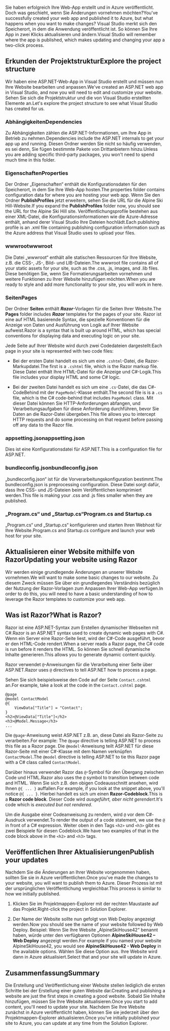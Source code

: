 <span data-ttu-id="f8c24-101">Sie haben erfolgreich Ihre Web-App erstellt und in Azure veröffentlicht. Doch was geschieht, wenn Sie Änderungen vornehmen möchten?</span><span class="sxs-lookup"><span data-stu-id="f8c24-101">You've successfully created your web app and published it to Azure, but what happens when you want to make changes?</span></span> <span data-ttu-id="f8c24-102">Visual Studio merkt sich den Speicherort, in dem die Anwendung veröffentlicht ist. So können Sie Ihre App in zwei Klicks aktualisieren und ändern.</span><span class="sxs-lookup"><span data-stu-id="f8c24-102">Visual Studio will remember where the app is published, which makes updating and changing your app a two-click process.</span></span>

## <a name="explore-the-project-structure"></a><span data-ttu-id="f8c24-103">Erkunden der Projektstruktur</span><span class="sxs-lookup"><span data-stu-id="f8c24-103">Explore the project structure</span></span>

<span data-ttu-id="f8c24-104">Wir haben eine ASP.NET-Web-App in Visual Studio erstellt und müssen nun Ihre Website bearbeiten und anpassen.</span><span class="sxs-lookup"><span data-stu-id="f8c24-104">We've created an ASP.NET web app in Visual Studio, and now you will need to edit and customize your website.</span></span> <span data-ttu-id="f8c24-105">Sehen Sie sich die Projektstruktur und die von Visual Studio erstellten Elemente an.</span><span class="sxs-lookup"><span data-stu-id="f8c24-105">Let's explore the project structure to see what Visual Studio has created for us.</span></span>

### <a name="dependencies"></a><span data-ttu-id="f8c24-106">Abhängigkeiten</span><span class="sxs-lookup"><span data-stu-id="f8c24-106">Dependencies</span></span>

<span data-ttu-id="f8c24-107">Zu Abhängigkeiten zählen die ASP.NET-Informationen, um Ihre App in Betrieb zu nehmen.</span><span class="sxs-lookup"><span data-stu-id="f8c24-107">Dependencies include the ASP.NET internals to get your app up and running.</span></span> <span data-ttu-id="f8c24-108">Diesen Ordner werden Sie nicht so häufig verwenden, es sei denn, Sie fügen bestimmte Pakete von Drittanbietern hinzu.</span><span class="sxs-lookup"><span data-stu-id="f8c24-108">Unless you are adding specific third-party packages, you won't need to spend much time in this folder.</span></span>

### <a name="properties"></a><span data-ttu-id="f8c24-109">Eigenschaften</span><span class="sxs-lookup"><span data-stu-id="f8c24-109">Properties</span></span>

<span data-ttu-id="f8c24-110">Der Ordner „Eigenschaften“ enthält die Konfigurationsdaten für den Speicherort, in dem Sie Ihre Web-App hosten.</span><span class="sxs-lookup"><span data-stu-id="f8c24-110">The properties folder contains configuration data for where you are hosting your web app.</span></span> <span data-ttu-id="f8c24-111">Wenn Sie den Ordner **PublishProfiles** jetzt erweitern, sehen Sie die URL für die Alpine Ski Hill-Website.</span><span class="sxs-lookup"><span data-stu-id="f8c24-111">If you expand the **PublishProfiles** folder now, you should see the URL for the Alpine Ski Hill site.</span></span> <span data-ttu-id="f8c24-112">Veröffentlichungsprofile bestehen aus einer XML-Datei, die Konfigurationsinformationen wie die Azure-Adresse enthält, anhand derer Visual Studio Ihre Dateien hochlädt.</span><span class="sxs-lookup"><span data-stu-id="f8c24-112">Each publishing profile is an .xml file containing publishing configuration information such as the Azure address that Visual Studio uses to upload your files.</span></span>

### <a name="wwwroot"></a><span data-ttu-id="f8c24-113">wwwroot</span><span class="sxs-lookup"><span data-stu-id="f8c24-113">wwwroot</span></span>

<span data-ttu-id="f8c24-114">Die Datei „wwwroot“ enthält alle statischen Ressourcen für Ihre Website, z.B. die CSS-, JS-, Bild- und LIB-Dateien.</span><span class="sxs-lookup"><span data-stu-id="f8c24-114">The wwwroot file contains all of your static assets for your site, such as the .css, .js, images, and .lib files.</span></span> <span data-ttu-id="f8c24-115">Diese benötigen Sie, wenn Sie Formatierungsarbeiten vornehmen und weitere Funktionen zu Ihrer Website hinzufügen möchten.</span><span class="sxs-lookup"><span data-stu-id="f8c24-115">When you are ready to style and add more functionality to your site, you will work in here.</span></span>

### <a name="pages"></a><span data-ttu-id="f8c24-116">Seiten</span><span class="sxs-lookup"><span data-stu-id="f8c24-116">Pages</span></span>

<span data-ttu-id="f8c24-117">Der Ordner **Seiten** enthält _**Razor**_-Vorlagen für die Seiten Ihrer Website.</span><span class="sxs-lookup"><span data-stu-id="f8c24-117">The **Pages** folder includes _**Razor**_ templates for the pages of your site.</span></span>
<span data-ttu-id="f8c24-118">Razor ist eine auf HTML basierende Syntax, die spezielle Konventionen für die Anzeige von Daten und Ausführung von Logik auf Ihrer Website aufweist.</span><span class="sxs-lookup"><span data-stu-id="f8c24-118">Razor is a syntax that is built up around HTML, which has special conventions for displaying data and executing logic on your site.</span></span>

<span data-ttu-id="f8c24-119">Jede Seite auf Ihrer Website wird durch zwei Codedateien dargestellt:</span><span class="sxs-lookup"><span data-stu-id="f8c24-119">Each page in your site is represented with two code files:</span></span>

- <span data-ttu-id="f8c24-120">Bei der ersten Datei handelt es sich um eine `.cshtml`-Datei, die Razor-Markupdatei.</span><span class="sxs-lookup"><span data-stu-id="f8c24-120">The first is a `.cshtml` file, which is the Razor markup file.</span></span> <span data-ttu-id="f8c24-121">Diese Datei enthält Ihre HTML-Datei für die Anzeige und C#-Logik.</span><span class="sxs-lookup"><span data-stu-id="f8c24-121">This file includes your display HTML and some C# logic.</span></span>

- <span data-ttu-id="f8c24-122">Bei der zweiten Datei handelt es sich um eine `.cs`-Datei, die das C#-CodeBehind mit der `PageModel`-Klasse enthält.</span><span class="sxs-lookup"><span data-stu-id="f8c24-122">The second file is is a `.cs` file, which is the C# code-behind that includes `PageModel` class.</span></span> <span data-ttu-id="f8c24-123">Mit dieser Datei können Sie HTTP-Anforderungen abfangen, und Verarbeitungsaufgaben für diese Anforderung durchführen, bevor Sie Daten an die Razor-Datei übergeben.</span><span class="sxs-lookup"><span data-stu-id="f8c24-123">This file allows you to intercept HTTP requests and do some processing on that request before passing off any data to the Razor file.</span></span>

### <a name="appsettingjson"></a><span data-ttu-id="f8c24-124">appsetting.json</span><span class="sxs-lookup"><span data-stu-id="f8c24-124">appsetting.json</span></span>

<span data-ttu-id="f8c24-125">Dies ist eine Konfigurationsdatei für ASP.NET.</span><span class="sxs-lookup"><span data-stu-id="f8c24-125">This is a configuration file for ASP.NET.</span></span>

### <a name="bundleconfigjson"></a><span data-ttu-id="f8c24-126">bundleconfig.json</span><span class="sxs-lookup"><span data-stu-id="f8c24-126">bundleconfig.json</span></span>

<span data-ttu-id="f8c24-127">„bundleconfig.json“ ist für die Vorverarbeitungskonfiguration bestimmt.</span><span class="sxs-lookup"><span data-stu-id="f8c24-127">The bundleconfig.json is preprocessing configuration.</span></span> <span data-ttu-id="f8c24-128">Diese Datei sorgt dafür, dass Ihre CSS- und JS-Dateien beim Veröffentlichen komprimiert werden.</span><span class="sxs-lookup"><span data-stu-id="f8c24-128">This file is making your .css and .js files smaller when they are published.</span></span>

### <a name="programcs-and-startupcs"></a><span data-ttu-id="f8c24-129">„Program.cs“ und „Startup.cs“</span><span class="sxs-lookup"><span data-stu-id="f8c24-129">Program.cs and Startup.cs</span></span>

<span data-ttu-id="f8c24-130">„Program.cs“ und „Startup.cs“ konfigurieren und starten Ihren Webhost für Ihre Website.</span><span class="sxs-lookup"><span data-stu-id="f8c24-130">Program.cs and Startup.cs configure and launch your web host for your site.</span></span>

## <a name="updating-your-website-using-razor"></a><span data-ttu-id="f8c24-131">Aktualisieren einer Website mithilfe von Razor</span><span class="sxs-lookup"><span data-stu-id="f8c24-131">Updating your website using Razor</span></span>

<span data-ttu-id="f8c24-132">Wir werden einige grundlegende Änderungen an unserer Website vornehmen.</span><span class="sxs-lookup"><span data-stu-id="f8c24-132">We will want to make some basic changes to our website.</span></span> <span data-ttu-id="f8c24-133">Zu diesem Zweck müssen Sie über ein grundlegendes Verständnis bezüglich der Nutzung der Razor-Vorlagen zum Anpassen Ihrer Web-App verfügen.</span><span class="sxs-lookup"><span data-stu-id="f8c24-133">In order to do this, you will need to have a basic understanding of how to leverage the Razor templates to customize your web app.</span></span>

## <a name="what-is-razor"></a><span data-ttu-id="f8c24-134">Was ist Razor?</span><span class="sxs-lookup"><span data-stu-id="f8c24-134">What is Razor?</span></span>

<span data-ttu-id="f8c24-135">Razor ist eine ASP.NET-Syntax zum Erstellen dynamischer Webseiten mit C#.</span><span class="sxs-lookup"><span data-stu-id="f8c24-135">Razor is an ASP.NET syntax used to create dynamic web pages with C#.</span></span> <span data-ttu-id="f8c24-136">Wenn ein Server eine Razor-Seite liest, wird der C#-Code ausgeführt, bevor er den HTML-Code rendert.</span><span class="sxs-lookup"><span data-stu-id="f8c24-136">When a server reads a Razor page, the C# code is run before it renders the HTML.</span></span> <span data-ttu-id="f8c24-137">So können Sie schnell dynamische Inhalte generieren.</span><span class="sxs-lookup"><span data-stu-id="f8c24-137">This allows you to generate dynamic content quickly.</span></span>

<span data-ttu-id="f8c24-138">Razor verwendet `@`-Anweisungen für die Verarbeitung einer Seite über ASP.NET.</span><span class="sxs-lookup"><span data-stu-id="f8c24-138">Razor uses `@` directives to tell ASP.NET how to process a page.</span></span>

<span data-ttu-id="f8c24-139">Sehen Sie sich beispielsweise den Code auf der Seite `Contact.cshtml` an.</span><span class="sxs-lookup"><span data-stu-id="f8c24-139">For example, take a look at the code in the `Contact.cshtml` page.</span></span>

```aspx-csharp
@page
@model ContactModel
@{
    ViewData["Title"] = "Contact";
}
<h2>@ViewData["Title"]</h2>
<h3>@Model.Message</h3>
...
```

<span data-ttu-id="f8c24-140">Die `@page`-Anweisung weist ASP.NET z.B. an, diese Datei als Razor-Seite zu verarbeiten.</span><span class="sxs-lookup"><span data-stu-id="f8c24-140">For example: The `@page` directive is telling ASP.NET to process this file as a Razor page.</span></span>
<span data-ttu-id="f8c24-141">Die `@model`-Anweisung teilt ASP.NET für diese Razor-Seite mit einer C#-Klasse mit dem Namen verknüpfen `ContactModel`.</span><span class="sxs-lookup"><span data-stu-id="f8c24-141">The `@model` directive is telling ASP.NET to tie this Razor page with a C# class called `ContactModel`.</span></span>

<span data-ttu-id="f8c24-142">Darüber hinaus verwendet Razor das `@`-Symbol für den Übergang zwischen Code und HTML.</span><span class="sxs-lookup"><span data-stu-id="f8c24-142">Razor also uses the `@` symbol to transition between code and HTML.</span></span>
<span data-ttu-id="f8c24-143">Wenn Sie sich z.B. den obigen Codeausschnitt ansehen, wird Ihnen `@{ ... }` auffallen.</span><span class="sxs-lookup"><span data-stu-id="f8c24-143">For example, if you look at the snippet above, you'll notice `@{ ... }`.</span></span> <span data-ttu-id="f8c24-144">Hierbei handelt es sich um einen **Razor-Codeblock**.</span><span class="sxs-lookup"><span data-stu-id="f8c24-144">This is a **Razor code block**.</span></span> <span data-ttu-id="f8c24-145">Dieser Code wird _ausgeführt, aber nicht gerendert_.</span><span class="sxs-lookup"><span data-stu-id="f8c24-145">It's code which is _executed but not rendered_.</span></span>

<span data-ttu-id="f8c24-146">Um die Ausgabe einer Codeanweisung zu rendern, wird `@` vor dem C#-Ausdruck verwendet.</span><span class="sxs-lookup"><span data-stu-id="f8c24-146">To render the output of a code statement, we use the `@` in front of a C# expression.</span></span> <span data-ttu-id="f8c24-147">Weiter oben in den Tags `<h2>` und `<h3>` gibt es zwei Beispiele für diesen Codeblock.</span><span class="sxs-lookup"><span data-stu-id="f8c24-147">We have two examples of that in the code block above in the `<h2>` and `<h3>` tags.</span></span>

## <a name="publish-your-updates"></a><span data-ttu-id="f8c24-148">Veröffentlichen Ihrer Aktualisierungen</span><span class="sxs-lookup"><span data-stu-id="f8c24-148">Publish your updates</span></span>

<span data-ttu-id="f8c24-149">Nachdem Sie die Änderungen an Ihrer Website vorgenommen haben, sollten Sie sie in Azure veröffentlichen.</span><span class="sxs-lookup"><span data-stu-id="f8c24-149">Once you've made the changes to your website, you will want to publish them to Azure.</span></span> <span data-ttu-id="f8c24-150">Dieser Prozess ist mit der ursprünglichen Veröffentlichung vergleichbar.</span><span class="sxs-lookup"><span data-stu-id="f8c24-150">This process is similar to how we initially published.</span></span>

1. <span data-ttu-id="f8c24-151">Klicken Sie im Projektmappen-Explorer mit der rechten Maustaste auf das Projekt.</span><span class="sxs-lookup"><span data-stu-id="f8c24-151">Right-click the project in Solution Explorer.</span></span>

1. <span data-ttu-id="f8c24-152">Der Name der Website sollte nun gefolgt von Web Deploy angezeigt werden.</span><span class="sxs-lookup"><span data-stu-id="f8c24-152">Now you should see the name of your website followed by Web Deploy.</span></span> <span data-ttu-id="f8c24-153">Beispiel: Wenn Sie Ihre Website „AlpineSkiHouse42“ benannt haben, würde unter den verfügbaren Optionen **AlpineSkiHouse42 – Web Deploy** angezeigt werden.</span><span class="sxs-lookup"><span data-stu-id="f8c24-153">For example if you named your website AlpineSkiHouse42, you would see **AlpineSkiHouse42 - Web Deploy** in the available options.</span></span> <span data-ttu-id="f8c24-154">Wählen Sie diese Option aus. Ihre Website wird dann in Azure aktualisiert.</span><span class="sxs-lookup"><span data-stu-id="f8c24-154">Select that and your site will update in Azure.</span></span>

## <a name="summary"></a><span data-ttu-id="f8c24-155">Zusammenfassung</span><span class="sxs-lookup"><span data-stu-id="f8c24-155">Summary</span></span>

<span data-ttu-id="f8c24-156">Die Erstellung und Veröffentlichung einer Website stellen lediglich die ersten Schritte bei der Erstellung einer guten Website dar.</span><span class="sxs-lookup"><span data-stu-id="f8c24-156">Creating and publishing a website are just the first steps in creating a good website.</span></span> <span data-ttu-id="f8c24-157">Sobald Sie Inhalte hinzufügen, müssen Sie Ihre Website aktualisieren.</span><span class="sxs-lookup"><span data-stu-id="f8c24-157">Once you start to add content, you'll need to update your site.</span></span> <span data-ttu-id="f8c24-158">Nachdem Sie Ihre Website zunächst in Azure veröffentlicht haben, können Sie sie jederzeit über den Projektmappen-Explorer aktualisieren.</span><span class="sxs-lookup"><span data-stu-id="f8c24-158">Once you've initially published your site to Azure, you can update at any time from the Solution Explorer.</span></span>
